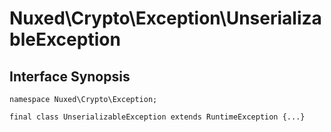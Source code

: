 # Nuxed\\Crypto\\Exception\\UnserializableException




## Interface Synopsis




``` Hack
namespace Nuxed\Crypto\Exception;

final class UnserializableException extends RuntimeException {...}
```


